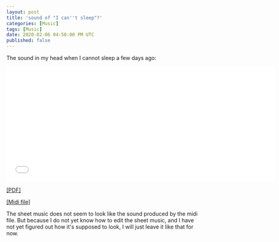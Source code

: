 ```yaml
---
layout: post
title: 'sound of "I can''t sleep"?'
categories: [Music]
tags: [Music]
date: 2020-02-06 04:50:00 PM UTC
published: false
---
```


<!-- Feb 7, 2020 12:50:00 AM Philippine Time -->

The sound in my head when I cannot sleep a few days ago:

 <!-- (this _might_ be of value later) -->

<embed src="/files/music/2020-02-06-sound-of-i-cant-sleep.pdf" width="700px" height="300px" />

<!--more-->

[[PDF]](/files/music/2020-02-06-sound-of-i-cant-sleep.pdf)

[[Midi file]](/files/music/2020-02-06-sound-of-i-cant-sleep.mid)

The sheet music does not seem to look like the sound produced by the midi file. But because I do not yet know how to edit the sheet music, and I have not yet figured out how it's supposed to look, I will just leave it like that for now.
